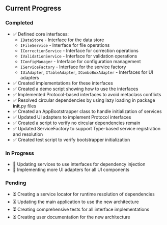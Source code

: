 ## Current Progress

### Completed
- ✅ Defined core interfaces:
  - `IDataStore` - Interface for the data store
  - `IFileService` - Interface for file operations
  - `ICorrectionService` - Interface for correction operations
  - `IValidationService` - Interface for validation operations
  - `IConfigManager` - Interface for configuration management
  - `IServiceFactory` - Interface for the service factory
  - `IUiAdapter`, `ITableAdapter`, `IComboBoxAdapter` - Interfaces for UI adapters
- ✅ Created implementations for these interfaces
- ✅ Created a demo script showing how to use the interfaces
- ✅ Implemented Protocol-based interfaces to avoid metaclass conflicts
- ✅ Resolved circular dependencies by using lazy loading in package __init__.py files
- ✅ Created an AppBootstrapper class to handle initialization of services
- ✅ Updated UI adapters to implement Protocol interfaces
- ✅ Created a script to verify no circular dependencies remain
- ✅ Updated ServiceFactory to support Type-based service registration and resolution
- ✅ Created test script to verify bootstrapper initialization

### In Progress
- 🔄 Updating services to use interfaces for dependency injection
- 🔄 Implementing more UI adapters for all UI components

### Pending
- ⏳ Creating a service locator for runtime resolution of dependencies
- ⏳ Updating the main application to use the new architecture
- ⏳ Creating comprehensive tests for all interface implementations
- ⏳ Creating user documentation for the new architecture 